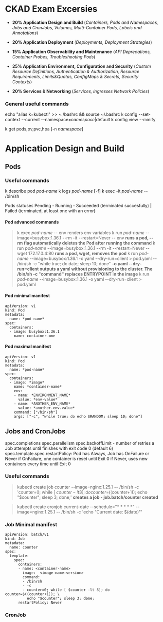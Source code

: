 # CKAD Exam Excersies

- **20% Application Design and Build** (*Containers, Pods and Namespaces, Jobs and CronJobs, Volumes, Multi-Container Pods, Labels and Annotations*)

- **20% Application Deployment** (*Deployments, Deployment Strategies*)

- **15% Application Observability and Maintenance** (*API Deprecations, Container Probes, Troubleshooting Pods*)

- **25% Application Environment, Configuration and Security** (*Custom Resource Definitions, Authentication & Authorization, Resource Requirements, Limits&Quotas, ConfigMaps & Secrets, Security Contexts*)

- **20% Services & Networking** (*Services, Ingresses Network Policies*)

### General useful commands

echo "alias k=kubectl" >> ~./bashrc && source ~/.bashrc
k config --set-context --current --namespace=*namespace*|default
k config view --minify

k get pods,pv,pvc,hpa [-n *namespace*]

# Application Design and Build

## Pods

### Useful commands
k describe pod *pod-name*
k logs *pod-name* [-f]
k exec -it *pod-name* -- /bin/sh


Pods statuses Pending - Running - Succeeded (terminated succesfully) | Failed (terminated, at least one with an error)

#### Pod advanced commands
> k exec *pod-name* -- env renders env variables
> k run *pod-name* --image=busybox:1.36.1 --rm -it --restart=Never -- env **runs a pod, --rm flag automatically deletes the Pod after running the command**
> k run *pod-name* --image=busybox:1.36.1 --rm -it --restart=Never -- wget 172.17.0.4:80 **runs a pod, wget, removes the pod**
> k run *pod-name* --image=busybox:1.36.1 -o yaml --dry-run=client > pod.yaml -- /bin/sh -c "while true; do date; sleep 10; done" **-o yaml --dry-run=client outputs a yaml without provisioning to the cluster. The /bin/sh -c "command" replaces ENTRYPOINT in the image** 
> k run *pod-name* --image=busybox:1.36.1 -o yaml --dry-run=client > pod.yaml 

#### Pod minimal manifest
```
apiVersion: v1
kind: Pod
metadata:
  name: *pod-name*
spec:
  containers:
  - image: busybox:1.36.1
    name: container-one
```

#### Pod maximal manifest
```
apiVersion: v1
kind: Pod
metadata:
  name: *pod-name*
spec:
  containers:
  - image: *image*
    name: *container-name*
    env:
    - name: *ENVIRONMENT_NAME*
      value: *env-value*
    - name: *ANOTHER_ENV_NAME*
      value: *another.env.value*
    command: ["/bin/sh"]
    args: ["-c", "while true; do echo $RANDOM; sleep 10; done"]

```

## Jobs and CronJobs

spec.completions 
spec.parallelism
spec.backoffLimit - number of retries a Job attempts until finishes with exit code 0 (default 6)
spec.template.spec.restartPolicy: Pod has Always, Job has OnFailure or Never
if OnFailure, one container is reset until Exit 0
if Never, uses new containers every time until Exit 0


### Useful commands

> kubectl create job counter --image=nginx:1.25.1 -- /bin/sh -c 'counter=0; while [ $counter -lt 3 ]; do counter=$((counter+1)); echo "$counter"; sleep 3; done;' **creates a job - job.batch/counter created**

> kubectl create cronjob current-date --schedule="* * * * *" --image=nginx:1.25.1 -- /bin/sh -c 'echo "Current date: $(date)"'

### Job Minimal manifest
```
apiVersion: batch/v1
kind: Job
metadata:
  name: counter
spec:
  template:
    spec:
      containers:
      - name: <container-name>
        image:  <image-name:version>
        command:
        - /bin/sh
        - -c
        - counter=0; while [ $counter -lt 3]; do counter=$((counter+1)); \
          echo "$counter"; sleep 3; done;
      restartPolicy: Never 
```

### CronJob 



